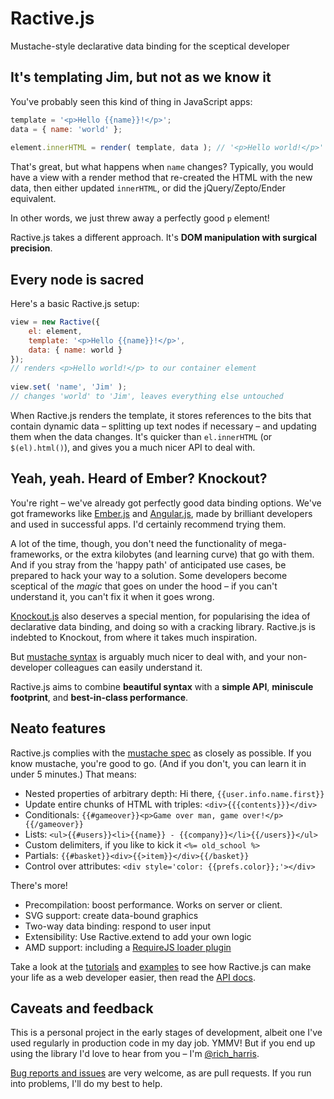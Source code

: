 Ractive.js
==========

Mustache-style declarative data binding for the sceptical developer


It's templating Jim, but not as we know it
------------------------------------------

You've probably seen this kind of thing in JavaScript apps:

```js
template = '<p>Hello {{name}}!</p>';
data = { name: 'world' };
 
element.innerHTML = render( template, data ); // '<p>Hello world!</p>'
```

That's great, but what happens when `name` changes? Typically, you would have a view with a render method that re-created the HTML with the new data, then either updated `innerHTML`, or did the jQuery/Zepto/Ender equivalent.

In other words, we just threw away a perfectly good `p` element!

Ractive.js takes a different approach. It's **DOM manipulation with surgical precision**.



Every node is sacred
--------------------

Here's a basic Ractive.js setup:

```js
view = new Ractive({
    el: element,
    template: '<p>Hello {{name}}!</p>',
    data: { name: world }
});
// renders <p>Hello world!</p> to our container element
 
view.set( 'name', 'Jim' );
// changes 'world' to 'Jim', leaves everything else untouched
```

When Ractive.js renders the template, it stores references to the bits that contain dynamic data – splitting up text nodes if necessary – and updating them when the data changes. It's quicker than `el.innerHTML` (or `$(el).html()`), and gives you a much nicer API to deal with.



Yeah, yeah. Heard of Ember? Knockout?
-------------------------------------

You're right – we've already got perfectly good data binding options. We've got frameworks like [Ember.js](http://emberjs.com/) and [Angular.js](http://angularjs.org/), made by brilliant developers and used in successful apps. I'd certainly recommend trying them.

A lot of the time, though, you don't need the functionality of mega-frameworks, or the extra kilobytes (and learning curve) that go with them. And if you stray from the 'happy path' of anticipated use cases, be prepared to hack your way to a solution. Some developers become sceptical of the *magic* that goes on under the hood – if you can't understand it, you can't fix it when it goes wrong.

[Knockout.js](http://knockoutjs.com/) also deserves a special mention, for popularising the idea of declarative data binding, and doing so with a cracking library. Ractive.js is indebted to Knockout, from where it takes much inspiration.

But [mustache syntax](http://mustache.github.com/) is arguably much nicer to deal with, and your non-developer colleagues can easily understand it.

Ractive.js aims to combine **beautiful syntax** with a **simple API**, **miniscule footprint**, and **best-in-class performance**.



Neato features
--------------

Ractive.js complies with the [mustache spec](https://github.com/mustache/spec) as closely as possible. If you know mustache, you're good to go. (And if you don't, you can learn it in under 5 minutes.) That means:

* Nested properties of arbitrary depth: Hi there, `{{user.info.name.first}}`
* Update entire chunks of HTML with triples: `<div>{{{contents}}}</div>`
* Conditionals: `{{#gameover}}<p>Game over man, game over!</p>{{/gameover}}`
* Lists: `<ul>{{#users}}<li>{{name}} - {{company}}</li>{{/users}}</ul>`
* Custom delimiters, if you like to kick it `<%= old_school %>`
* Partials: `{{#basket}}<div>{{>item}}</div>{{/basket}}`
* Control over attributes: `<div style='color: {{prefs.color}};'></div>`

There's more!

* Precompilation: boost performance. Works on server or client.
* SVG support: create data-bound graphics
* Two-way data binding: respond to user input
* Extensibility: Use Ractive.extend to add your own logic
* AMD support: including a [RequireJS loader plugin](https://github.com/Rich-Harris/require-ractive-plugin)

Take a look at the [tutorials](http://rich-harris.github.com/Ractive/tutorials) and [examples](http://rich-harris.github.com/Ractive/examples) to see how Ractive.js can make your life as a web developer easier, then read the [API docs](wiki).



Caveats and feedback
--------------------

This is a personal project in the early stages of development, albeit one I've used regularly in production code in my day job. YMMV! But if you end up using the library I'd love to hear from you – I'm [@rich_harris](http://twitter.com/rich_harris).

[Bug reports and issues](https://github.com/Rich-Harris/Ractive/issues) are very welcome, as are pull requests. If you run into problems, I'll do my best to help.